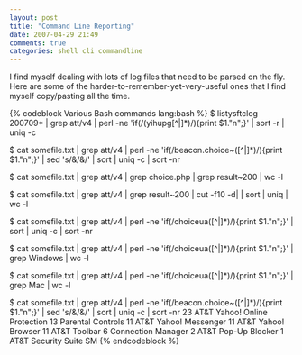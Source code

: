 ```yaml
---
layout: post
title: "Command Line Reporting"
date: 2007-04-29 21:49
comments: true
categories: shell cli commandline
---
```


I find myself dealing with lots of log files that need to be parsed on the fly.
Here are some of the harder-to-remember-yet-very-useful ones that I find myself
copy/pasting all the time.

{% codeblock Various Bash commands lang:bash %}
$ listysftclog 200709* | grep att/v4 | perl -ne 'if(/(yihupg[^|]*)/){print $1."n";}' | sort -r | uniq -c

$ cat somefile.txt | grep att/v4 | perl -ne 'if(/beacon.choice~([^|]*)/){print $1."n";}' | sed 's/&/&/' | sort | uniq -c | sort -nr

$ cat somefile.txt | grep att/v4 | grep choice.php | grep result~200 | wc -l

$ cat somefile.txt | grep att/v4 | grep result~200 | cut -f10 -d| | sort | uniq | wc -l

$ cat somefile.txt | grep att/v4 | perl -ne 'if(/choiceua([^|]*)/){print $1."n";}' | sort | uniq -c | sort -nr

$ cat somefile.txt | grep att/v4 | perl -ne 'if(/choiceua([^|]*)/){print $1."n";}' | grep Windows | wc -l

$ cat somefile.txt | grep att/v4 | perl -ne 'if(/choiceua([^|]*)/){print $1."n";}' | grep Mac | wc -l


$ cat somefile.txt | grep att/v4 | perl -ne 'if(/beacon.choice~([^|]*)/){print $1."n";}' | sed 's/&/&/' | sort | uniq -c | sort -nr
 23 AT&T Yahoo! Online Protection
 13 Parental Controls
 11 AT&T Yahoo! Messenger
 11 AT&T Yahoo! Browser
 11 AT&T Toolbar
  6 Connection Manager
  2 AT&T Pop-Up Blocker
  1 AT&T Security Suite SM
{% endcodeblock %}
